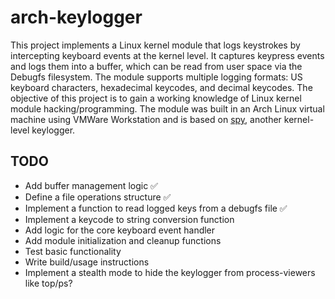 # arch-keylogger
This project implements a Linux kernel module that logs keystrokes by intercepting keyboard events at the kernel level. It captures keypress events and logs them into a buffer, which can be read from user space via the Debugfs filesystem. The module supports multiple logging formats: US keyboard characters, hexadecimal keycodes, and decimal keycodes.
The objective of this project is to gain a working knowledge of Linux kernel module hacking/programming. The module was built in an Arch Linux virtual machine using VMWare Workstation and is based on [spy](https://github.com/jarun/spy), another kernel-level keylogger.



## TODO
- Add buffer management logic ✅
- Define a file operations structure ✅
- Implement a function to read logged keys from a debugfs file ✅
- Implement a keycode to string conversion function
- Add logic for the core keyboard event handler
- Add module initialization and cleanup functions
- Test basic functionality
- Write build/usage instructions
- Implement a stealth mode to hide the keylogger from process-viewers like top/ps?


